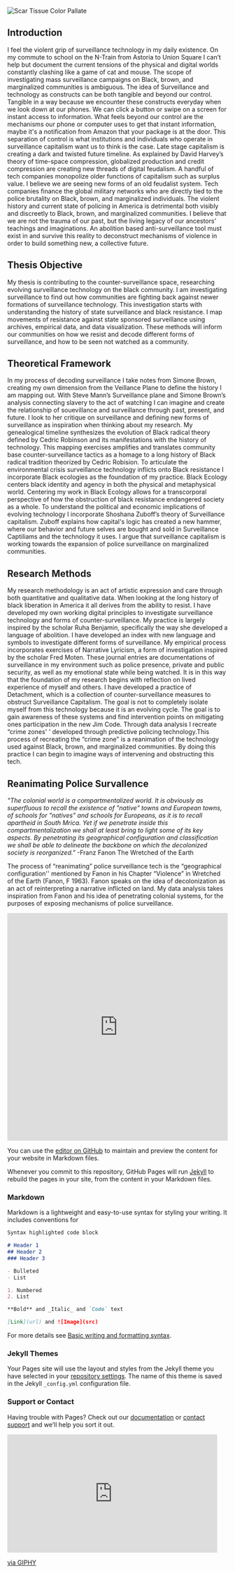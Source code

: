 

![Scar Tissue Color Pallate](https://user-images.githubusercontent.com/99458916/153538563-e2dcd023-7266-45e9-a3c2-4908f660a1cd.jpg)


## Introduction 
 
  I feel the violent  grip of surveillance technology  in my daily existence. On my commute to school on the N-Train from Astoria to Union Square I can’t help but document the current tensions of the physical and digital worlds constantly clashing like a game of cat and mouse. The scope of investigating mass surveillance campaigns on Black, brown, and marginalized communities is ambiguous. The idea of Surveillance and technology as constructs can be  both tangible and beyond our control.  Tangible in a way because we encounter these constructs everyday when we look down at our phones. We can click a button or swipe on a screen for instant access to information. What feels beyond our control are the mechanisms our phone or computer uses to get that instant information, maybe it's a  notification from Amazon that your package is at the door. This separation of control is what institutions and individuals who operate in surveillance capitalism want us to think is the case. Late stage capitalism is creating a dark and twisted future timeline. As explained by David Harvey’s theory of time-space compression, globalized production and credit compression are creating new threads of digital feudalism. A handful of tech companies monopolize older functions of capitalism such as surplus value. I believe we are seeing new forms of an old feudalist system. Tech companies finance the global military networks who are directly tied to the police brutality on Black, brown, and marginalized individuals. The violent history and current state of policing in America is detrimental both visibly and discreetly to Black, brown, and marginalized communities. I believe that we are not the trauma of our past, but the living legacy of our ancestors' teachings and imaginations. An abolition based anti-surveillance tool must exist in and survive this reality to deconstruct mechanisms of violence in order to build something new, a collective future. 


## Thesis Objective 

My thesis is contributing to the counter-surveillance space, researching evolving  surveillance technology on the black community. I am investigating surveillance to find out how communities are fighting back against newer formations of surveillance technology. This investigation starts with understanding the history of state surveillance and black resistance. I map movements of resistance against state sponsored surveillance using archives, empirical data, and data visualization. These methods will inform our communities on how we resist and decode different forms of surveillance, and how to be seen not watched as a community.


## Theoretical Framework

In my process of decoding surveillance I take notes from Simone Brown, creating  my own dimension from the Veillance Plane to define the history I am mapping out. With Steve Mann’s Surveillance plane and Simone Brown’s analysis connecting slavery to the act of watching I can imagine and create the relationship of souevillance and surveillance through past, present, and future.  I look to her critique on surveillance and defining new forms of surveillance as inspiration when thinking about my research. My genealogical timeline synthesizes the evolution of Black radical theory defined by Cedric Robinson and its manifestations with the history of technology. This mapping exercises amplifies and translates community base counter-surveillance tactics as a homage to a long history of Black radical tradition theorized by Cedric Robision. To articulate the environmental crisis surveillance technology inflicts onto Black resistance I incorporate Black ecologies as the foundation of my practice.  Black Ecology centers black identity and agency in both the physical and metaphysical world. Centering my work in Black Ecology allows for a transcorporal perspective of how the obstruction of black resistance endangered society as a whole. To understand the political and economic implications of evolving technology I incorporate Shoshana Zuboff’s theory of Surveillance capitalism. Zuboff explains   how capital's logic has created a new hammer, where our behavior and future selves are bought and sold in Surveillance Captiliams and the technology it uses. I argue that surveillance capitalism is working towards the expansion of police surveillance on marginalized communities. 


## Research Methods 

My research methodology is an act of artistic expression and care through both quantitative and qualitative data. When looking at the long history of black liberation in America it all derives from the ability to resist. I have developed my own working digital principles to investigate surveillance technology and forms of counter-surveillance. My practice is largely inspired by the scholar Ruha Benjamin, specifically the way she developed a language of abolition. I have developed an index with new language and symbols to investigate different forms of surveillance. My empirical process incorporates exercises of Narrative Lyricism, a form of investigation inspired by the scholar Fred Moten. These journal entries are documentations of surveillance in my environment such as police presence, private and public security, as well as my emotional state while being watched. It is in this way that the foundation of my research begins with reflection on lived experience of myself and others. I have developed a practice of Detachment, which is a collection of counter-surveillance measures to obstruct Surveillance Capitalism. The goal is not to completely isolate myself from this technology because it is an evolving cycle. The goal is to gain awareness of these systems and find intervention points on mitigating ones participation in the new Jim Code. Through data analysis I recreate “crime zones' ' developed through predictive policing technology.This process of recreating the “crime zone”  is a reanimation of the technology used against Black, brown, and marginalized communities. By doing this practice I can begin to imagine ways of intervening and obstructing this tech.


## Reanimating Police Survallence 

_"The colonial world is a compartmentalized world. It is obviously as superfluous to recall the existence of "native" towns and European towns, of schools for "natives" and schools for Europeans, as it is to recall apartheid in South Mrica. Yet if we penetrate inside this compartmentalization we shall at least bring to light some of its key aspects. By penetrating its geographical configuration and classification we shall be able to delineate the backbone on which the decolonized society is reorganized."_
-Franz Fanon The Wretched of the Earth

The process of “reanimating” police surveillance tech is the “geographical configuration'' mentioned by Fanon in his Chapter “Violence” in Wretched of the Earth (Fanon, F 1963). Fanon  speaks on the idea of decolonization as an act of reinterpreting a narrative inflicted on land. My data analysis takes inspiration from Fanon and his idea of penetrating colonial systems, for the purposes of exposing mechanisms of police surveillance.



<iframe width="100%" height="520" frameborder="0" src="https://thenewschool.carto.com/u/reedd180/builder/7f53631c-259b-45fd-9984-816636dd8350/embed" allowfullscreen webkitallowfullscreen mozallowfullscreen oallowfullscreen msallowfullscreen></iframe>

You can use the [editor on GitHub](https://github.com/Panoptidon22/Working-towards-an-Anit-Surveillance-Manifesto/edit/main/README.md) to maintain and preview the content for your website in Markdown files.

Whenever you commit to this repository, GitHub Pages will run [Jekyll](https://jekyllrb.com/) to rebuild the pages in your site, from the content in your Markdown files.

### Markdown

Markdown is a lightweight and easy-to-use syntax for styling your writing. It includes conventions for

```markdown
Syntax highlighted code block

# Header 1
## Header 2
### Header 3

- Bulleted
- List

1. Numbered
2. List

**Bold** and _Italic_ and `Code` text

[Link](url) and ![Image](src)
```

For more details see [Basic writing and formatting syntax](https://docs.github.com/en/github/writing-on-github/getting-started-with-writing-and-formatting-on-github/basic-writing-and-formatting-syntax).

### Jekyll Themes

Your Pages site will use the layout and styles from the Jekyll theme you have selected in your [repository settings](https://github.com/Panoptidon22/Working-towards-an-Anit-Surveillance-Manifesto/settings/pages). The name of this theme is saved in the Jekyll `_config.yml` configuration file.

### Support or Contact

Having trouble with Pages? Check out our [documentation](https://docs.github.com/categories/github-pages-basics/) or [contact support](https://support.github.com/contact) and we’ll help you sort it out.

<iframe src="https://giphy.com/embed/Kub63Drho439HhjvA6" width="480" height="270" frameBorder="0" class="giphy-embed" allowFullScreen></iframe><p><a href="https://giphy.com/gifs/Kub63Drho439HhjvA6">via GIPHY</a></p>
